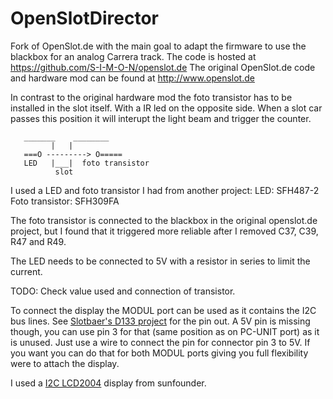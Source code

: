 OpenSlotDirector
================

Fork of OpenSlot.de with the main goal to adapt the firmware to use the blackbox for an analog Carrera track.
The code is hosted at https://github.com/S-I-M-O-N/openslot.de
The original OpenSlot.de code and hardware mod can be found at http://www.openslot.de

In contrast to the original hardware mod the foto transistor has to be installed in the slot itself.
With a IR led on the opposite side. When a slot car passes this position it will interupt the light beam and trigger the counter.
```
   _______    ________
         |   |
   ===O ---------> O=====
   LED   |___|  foto transistor
          slot
```
I used a LED and foto transistor I had from another project:
LED: 			SFH487-2
Foto transistor:	SFH309FA

The foto transistor is connected to the blackbox in the original openslot.de project, but I found that it triggered more reliable after I removed C37, C39, R47 and R49.

The LED needs to be connected to 5V with a resistor in series to limit the current.

TODO: Check value used and connection of transistor.


To connect the display the MODUL port can be used as it contains the I2C bus lines. See [Slotbaer's D133 project](http://www.slotbaer.de/index.php/slotbaer-projekte-digital/28-pd132-d124/29-d133) for the pin out. A 5V pin is missing though, you can use pin 3 for that (same position as on PC-UNIT port) as it is unused. Just use a wire to connect the pin for connector pin 3 to 5V. If you want you can do that for both MODUL ports giving you full flexibility were to attach the display.

I used a [I2C LCD2004](http://www.sunfounder.com/wiki/index.php?title=I2C_LCD2004) display from sunfounder. 	

